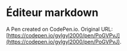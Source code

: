 # Éditeur markdown

A Pen created on CodePen.io. Original URL: [https://codepen.io/gylgyl2000/pen/PoGVPvJ](https://codepen.io/gylgyl2000/pen/PoGVPvJ).


